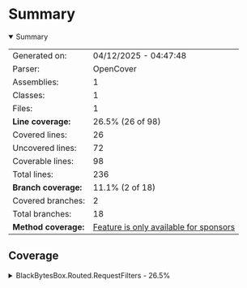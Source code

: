 # Summary
<details open><summary>Summary</summary>

|||
|:---|:---|
| Generated on: | 04/12/2025 - 04:47:48 |
| Parser: | OpenCover |
| Assemblies: | 1 |
| Classes: | 1 |
| Files: | 1 |
| **Line coverage:** | 26.5% (26 of 98) |
| Covered lines: | 26 |
| Uncovered lines: | 72 |
| Coverable lines: | 98 |
| Total lines: | 236 |
| **Branch coverage:** | 11.1% (2 of 18) |
| Covered branches: | 2 |
| Total branches: | 18 |
| **Method coverage:** | [Feature is only available for sponsors](https://reportgenerator.io/pro) |

</details>

## Coverage
<details><summary>BlackBytesBox.Routed.RequestFilters - 26.5%</summary>

|**Name**|**Line**|**Branch**|
|:---|---:|---:|
|**BlackBytesBox.Routed.RequestFilters**|**26.5%**|**11.1%**|
|BlackBytesBox.Routed.RequestFilters.Services.MiddlewareFailurePointService|26.5%|11.1%|

</details>
